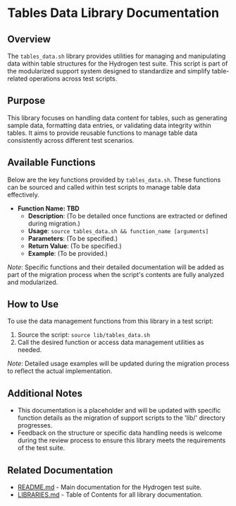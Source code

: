 # Tables Data Library Documentation

## Overview

The `tables_data.sh` library provides utilities for managing and manipulating data within table structures for the Hydrogen test suite. This script is part of the modularized support system designed to standardize and simplify table-related operations across test scripts.

## Purpose

This library focuses on handling data content for tables, such as generating sample data, formatting data entries, or validating data integrity within tables. It aims to provide reusable functions to manage table data consistently across different test scenarios.

## Available Functions

Below are the key functions provided by `tables_data.sh`. These functions can be sourced and called within test scripts to manage table data effectively.

- **Function Name: TBD**
  - **Description**: (To be detailed once functions are extracted or defined during migration.)
  - **Usage**: `source tables_data.sh && function_name [arguments]`
  - **Parameters**: (To be specified.)
  - **Return Value**: (To be specified.)
  - **Example**: (To be provided.)

*Note*: Specific functions and their detailed documentation will be added as part of the migration process when the script's contents are fully analyzed and modularized.

## How to Use

To use the data management functions from this library in a test script:

1. Source the script: `source lib/tables_data.sh`
2. Call the desired function or access data management utilities as needed.

*Note*: Detailed usage examples will be updated during the migration process to reflect the actual implementation.

## Additional Notes

- This documentation is a placeholder and will be updated with specific function details as the migration of support scripts to the 'lib/' directory progresses.
- Feedback on the structure or specific data handling needs is welcome during the review process to ensure this library meets the requirements of the test suite.

## Related Documentation

- [README.md](../README.md) - Main documentation for the Hydrogen test suite.
- [LIBRARIES.md](LIBRARIES.md) - Table of Contents for all library documentation.
